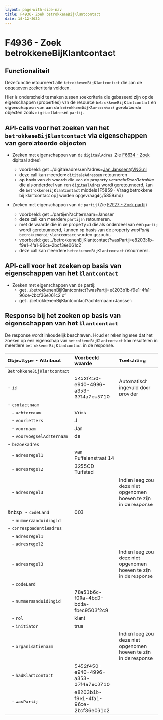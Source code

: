 ```yaml
---
layout: page-with-side-nav
title: F4936- Zoek betrokkeneBijKlantcontact
date: 18-12-2023
---
```


# F4936 - Zoek betrokkeneBijKlantcontact

## Functionaliteit

Deze functie retourneert alle `betrokkenenBijKlantcontact` die aan de opgegeven zoekcriteria voldoen.

Hier is onderscheid te maken tussen zoekcriteria die gebaseerd zijn op de eigenschappen (properties) van de resource `betrokkeneBijKlantcontact` en eigenschappen van aan de `betrokkeneBijKlantcontact` gerelateerde objecten zoals `digitaalAdres`en `partij`.

## API-calls voor het zoeken van het `betrokkeneBijKlantcontact` via eigenschappen van gerelateerde objecten

- Zoeken met eigenschappen van de `digitaalAdres` (Zie [F6634 - Zoek digitaal adres](./6634.md))
  - voorbeeld: get ../digitaleadressen?adres=Jan.Janssen@VNG.nl
  - deze call kan meerdere `dititaleAdressen` retourneren
  - op basis van de waarde die van de property *verstrektDoorBetrokke* die als onderdeel van een `digitaalAdres` wordt geretourneerd, kan de `betrokkeneBijKlantcontact` middels [F5859 - Vraag betrokkene bij klantcontact op] worden opgevraagd(./5859.md) 

- Zoeken met eigenschappen van de `partij` (Zie [F7927 - Zoek partij](./7927.md))
  - voorbeeld: get ../partijen?achternaam=Janssen
  - deze call kan meerdere `partijen` retourneren.
  - met de waarde die in de property *id* die als onderdeel van een `partij` wordt geretourneerd, kunnen op basis van de property *wasPartij* `betrokkenenBijKlantcontact` worden gezocht.
  - voorbeeld: get ../betrokkenenBijKlantcontact?wasPartij=e8203b1b-f9e1-4fa1-96ce-2bcf36e061c2
  - deze call kan meerdere `betrokkenenBijKlantcontact` retourneren.

## API-call voor het zoeken op basis van eigenschappen van het `klantcontact` 

- Zoeken met eigenschappen van de partij: 
  - get ../betrokkenenBijKlantcontact?wasPartij=e8203b1b-f9e1-4fa1-96ce-2bcf36e061c2  of 
  - get ../betrokkenenBijKlantcontact?achternaam=Janssen

## Response bij het zoeken op basis van eigenschappen van het `klantcontact` 

De response wordt inhoudelijk beschreven. Houd er rekening mee dat het zoeken op een eigenschap van  `betrokkeneBijKlantcontact` kan resulteren in meerdere `betrokkenenBijKlantcontact` in de response. 

| Objecttype - Attribuut | Voorbeeld waarde | Toelichting |
| :----------- | :----------- | :----------- |
| `BetrokkeneBijKlantcontact` | | |
| - `id` | 5452f450-e940-4996-a353-37f4a7ec8710 | Automatisch ingevuld door provider |
| - `contactnaam` | | | 
| &nbsp;&nbsp; - `achternaam` | Vries | |
| &nbsp;&nbsp; - `voorletters` | J | |
| &nbsp;&nbsp; - `voornaam` | Jan | | 
| &nbsp;&nbsp; - `voorvoegselAchternaam` | de | | 
| - `bezoekadres` | | |
| &nbsp;&nbsp; - `adresregel1` | van Puffelenstraat 14 | |
| &nbsp;&nbsp; - `adresregel2` | 3255CD Turfstad | |
| &nbsp;&nbsp; - `adresregel3` | | Indien leeg zou deze niet opgenomen hoeven te zijn in de response |
| &nbsp&nbsp; - `codeLand`  | 003 | | 
| &nbsp;&nbsp; - `nummeraanduidingid` | | | 
| - `correspondentieadres` | | |
| &nbsp;&nbsp; - `adresregel1` | | |
| &nbsp;&nbsp; - `adresregel2` | | |
| &nbsp;&nbsp; - `adresregel3` | | Indien leeg zou deze niet opgenomen hoeven te zijn in de response |
| &nbsp;&nbsp; - `codeLand`  | | | 
| &nbsp;&nbsp; - `nummeraanduidingid` | 78a51b6d-f00a-4bd0-bdda-fbec9503f2c9 | | 
| &nbsp;&nbsp; - `rol` | klant | | 
| &nbsp;&nbsp; - `initiator` | true | |
| &nbsp;&nbsp; - `organisatienaam` | | Indien leeg zou deze niet opgenomen hoeven te zijn in de response |
| &nbsp;&nbsp; - `hadKlantcontact` | 5452f450-e940-4996-a353-37f4a7ec8710 | |
| &nbsp;&nbsp; - `wasPartij` | e8203b1b-f9e1-4fa1-96ce-2bcf36e061c2 | |
